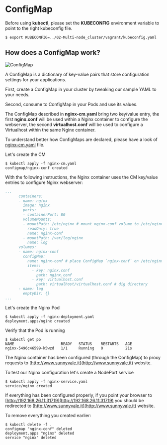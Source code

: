 # ConfigMap

Before using **kubectl**, please set the **KUBECONFIG** environment variable to point to the right kubeconfig file.

```console
$ export KUBECONFIG=../02-Multi-node_cluster/vagrant/kubeconfig.yaml
```

## How does a ConfigMap work?

![ConfigMap](img/configmap-diagram.gif)

A ConfigMap is a dictionary of key-value pairs that store configuration settings for your applications.

First, create a ConfigMap in your cluster by tweaking our sample YAML to your needs.

Second, consume to ConfigMap in your Pods and use its values.

The ConfigMap described in **nginx-cm.yaml** bring two key/value entry, the first **nginx.conf** will be used within a Nginx container to configure the webserver, the second **virtualhost.conf** will be used to configure a Virtualhost within the same Nginx container.

To understand better how ConfigMaps are declared, please have a look of [nginx-cm.yaml](nginx-cm.yaml) file.

Let's create the CM

```console
$ kubectl apply -f nginx-cm.yaml
configmap/nginx-conf created
```

With the following instructions, the Nginx container uses the CM key/value entries to configure Nginx webserver:

```yaml
...
      containers:
      - name: nginx
        image: nginx
        ports:
        - containerPort: 80
        volumeMounts:
        - mountPath: /etc/nginx # mount nginx-conf volume to /etc/nginx
          readOnly: true
          name: nginx-conf
        - mountPath: /var/log/nginx
          name: log
      volumes:
      - name: nginx-conf
        configMap:
          name: nginx-conf # place ConfigMap `nginx-conf` on /etc/nginx
          items:
            - key: nginx.conf
              path: nginx.conf
            - key: virtualhost.conf
              path: virtualhost/virtualhost.conf # dig directory
      - name: log
        emptyDir: {}
...
```

Let's create the Nginx Pod

```console
$ kubectl apply -f nginx-deployment.yaml
deployment.apps/nginx created
```

Verify that the Pod is running

```console
$ kubectl get po 
NAME                     READY   STATUS    RESTARTS   AGE
nginx-5496c46599-k5wzd   1/1     Running   0          21s
```

The Nginx container has been configured (through the ConfigMap) to proxy requests to [http://www.sunnyvale.it](http://www.sunnyvale.it) website.

To test our Nginx configuration let's create a NodePort service

```console
$ kubectl apply -f nginx-service.yaml 
service/nginx created
```

If everything has been configured properly, if you point your browser to [http://192.168.26.11:31719](http://192.168.26.11:31719) you should be redirected to [http://www.sunnyvale.it](http://www.sunnyvale.it) website.

To remove everything you created earlier:

```console
$ kubectl delete -f .
configmap "nginx-conf" deleted
deployment.apps "nginx" deleted
service "nginx" deleted
```
